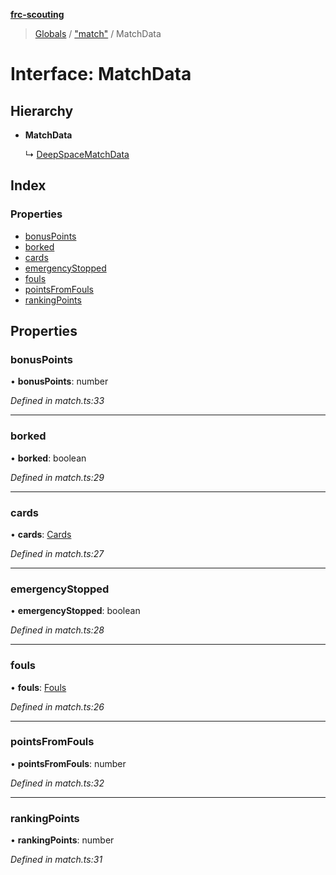 **[frc-scouting](../README.md)**

> [Globals](../globals.md) / ["match"](../modules/_match_.md) / MatchData

# Interface: MatchData

## Hierarchy

* **MatchData**

  ↳ [DeepSpaceMatchData](_games_deep_space_.deepspacematchdata.md)

## Index

### Properties

* [bonusPoints](_match_.matchdata.md#bonuspoints)
* [borked](_match_.matchdata.md#borked)
* [cards](_match_.matchdata.md#cards)
* [emergencyStopped](_match_.matchdata.md#emergencystopped)
* [fouls](_match_.matchdata.md#fouls)
* [pointsFromFouls](_match_.matchdata.md#pointsfromfouls)
* [rankingPoints](_match_.matchdata.md#rankingpoints)

## Properties

### bonusPoints

•  **bonusPoints**: number

*Defined in match.ts:33*

___

### borked

•  **borked**: boolean

*Defined in match.ts:29*

___

### cards

•  **cards**: [Cards](_match_.cards.md)

*Defined in match.ts:27*

___

### emergencyStopped

•  **emergencyStopped**: boolean

*Defined in match.ts:28*

___

### fouls

•  **fouls**: [Fouls](_match_.fouls.md)

*Defined in match.ts:26*

___

### pointsFromFouls

•  **pointsFromFouls**: number

*Defined in match.ts:32*

___

### rankingPoints

•  **rankingPoints**: number

*Defined in match.ts:31*

